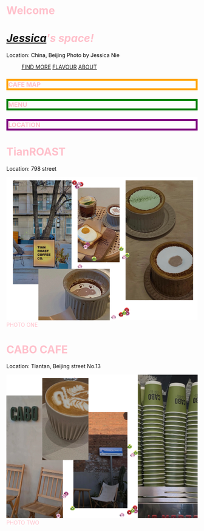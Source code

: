   <head>
    	<title>Beijing Coffee Map</title>
</head>  

<body>	
	<style>
body {background-image: url("cafe2.jpg");}
		
 <h1="color: Purple;">
  h1 {font-size: 250%;}
    h2{color: orange;}
    h2 {font-size: 300%;}
    h3{color: pink;}
    p {color: black;}
    div {color: pink;}
    
</style>
 <div>
         
  <div id="HomePage"> <h1 id="Welcome">Welcome</h1>

  <h1><i><a href="Jessica">Jessica</a>'s space!</i></h1>
                               <div class="divider"></div>
                            
</div>

<p>Location: China, Beijing  
	Photo by Jessica Nie<br></p>
<figure class="hover-menu">

  <div>
    <a href="#">FIND MORE</a>
    <a href="#">FLAVOUR</a>
    <a href="#">ABOUT</a>
  </div>
</figure>

<h3 style="border: 5px solid orange;">CAFE MAP</h3>
<h3 style="border: 5px solid green;">MENU</h3>
<h3 style="border: 5px solid purple;">LOCATION</h3>



<h1>TianROAST</h1>
<p>Location: 798 street</p>
<div class="coffee">
  <a target="_blank" href="cafe1.png">
    <img src="cafe1.png" alt="cafe1">
  </a>
  <div class="desc">PHOTO ONE</div>
</div>



<h1>CABO CAFE</h1>
<p>Location:  Tiantan, Beijing street No.13 </p>
    	
<div class="coffee">
  <a target="_blank" href="cafe2.png">
    <img src="cafe2.png" alt="cafe2" >
  </a>
  <div class="desc">PHOTO TWO</div>
</div>


</body>
